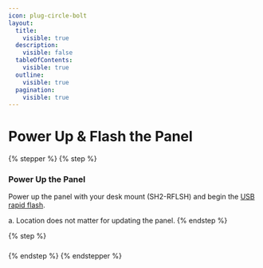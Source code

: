 ```yaml
---
icon: plug-circle-bolt
layout:
  title:
    visible: true
  description:
    visible: false
  tableOfContents:
    visible: true
  outline:
    visible: true
  pagination:
    visible: true
---
```


# Power Up & Flash the Panel

{% stepper %}
{% step %}
### Power Up the Panel

Power up the panel with your desk mount (SH2-RFLSH) and begin the [USB rapid flash](https://prosource.vivint.com/pre-install-usb-update-sop/).

a.    Location does not matter for updating the panel.
{% endstep %}

{% step %}
###


{% endstep %}
{% endstepper %}

